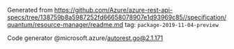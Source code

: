 Generated from https://github.com/Azure/azure-rest-api-specs/tree/138759b8a5987252fd66658078907e1d93969c85//specification/quantum/resource-manager/readme.md tag: `package-2019-11-04-preview`

Code generator @microsoft.azure/autorest.go@2.1.171



